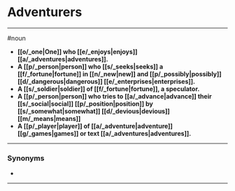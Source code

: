 # Adventurers
---
#noun
- **[[o/_one|One]] who [[e/_enjoys|enjoys]] [[a/_adventures|adventures]].**
- **A [[p/_person|person]] who [[s/_seeks|seeks]] a [[f/_fortune|fortune]] in [[n/_new|new]] and [[p/_possibly|possibly]] [[d/_dangerous|dangerous]] [[e/_enterprises|enterprises]].**
- **A [[s/_soldier|soldier]] of [[f/_fortune|fortune]], a speculator.**
- **A [[p/_person|person]] who tries to [[a/_advance|advance]] their [[s/_social|social]] [[p/_position|position]] by [[s/_somewhat|somewhat]] [[d/_devious|devious]] [[m/_means|means]]**
- **A [[p/_player|player]] of [[a/_adventure|adventure]] [[g/_games|games]] or text [[a/_adventures|adventures]].**
---
### Synonyms
- 
---
